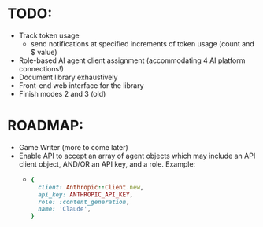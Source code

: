 # TODO:
- Track token usage
  - send notifications at specified increments of token usage (count and $ value)
- Role-based AI agent client assignment (accommodating 4 AI platform connections!)
- Document library exhaustively
- Front-end web interface for the library
- Finish modes 2 and 3 (old)

# ROADMAP:
- Game Writer (more to come later)
- Enable API to accept an array of agent objects which may include an API client object, AND/OR an API key, and a role. Example:
  - ```ruby
    {
      client: Anthropic::Client.new,
      api_key: ANTHROPIC_API_KEY,
      role: :content_generation,
      name: 'Claude',
    }
    ```